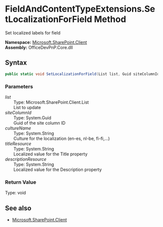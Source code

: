 # FieldAndContentTypeExtensions.SetLocalizationForField Method  
Set localized labels for field  

**Namespace:** [Microsoft.SharePoint.Client](Microsoft.SharePoint.Client.md)  
**Assembly:** OfficeDevPnP.Core.dll  
## Syntax
```C#
public static void SetLocalizationForField(List list, Guid siteColumnId, String cultureName, String titleResource, String descriptionResource)
```
### Parameters
*list*  
&emsp;&emsp;Type: Microsoft.SharePoint.Client.List  
&emsp;&emsp;List to update  
*siteColumnId*  
&emsp;&emsp;Type: System.Guid  
&emsp;&emsp;Guid of the site column ID  
*cultureName*  
&emsp;&emsp;Type: System.String  
&emsp;&emsp;Culture for the localization (en-es, nl-be, fi-fi,...)  
*titleResource*  
&emsp;&emsp;Type: System.String  
&emsp;&emsp;Localized value for the Title property  
*descriptionResource*  
&emsp;&emsp;Type: System.String  
&emsp;&emsp;Localized value for the Description property  
### Return Value
Type: void  

## See also
- [Microsoft.SharePoint.Client](Microsoft.SharePoint.Client.md)
